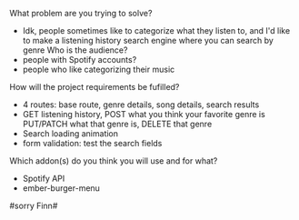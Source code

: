 What problem are you trying to solve?
- Idk, people sometimes like to categorize what they listen to, and I'd like to make a listening history search engine where you can search by genre
Who is the audience?
- people with Spotify accounts?
- people who like categorizing their music

How will the project requirements be fufilled?
- 4 routes: base route, genre details, song details, search results
- GET listening history, POST what you think your favorite genre is PUT/PATCH what that genre is, DELETE that genre  
- Search loading animation
- form validation: test the search fields 

Which addon(s) do you think you will use and for what?
- Spotify API
- ember-burger-menu 

#sorry Finn#










<!-- # final-project-proposal

This README outlines the details of collaborating on this Ember application.
A short introduction of this app could easily go here.

## Prerequisites

You will need the following things properly installed on your computer.

* [Git](https://git-scm.com/)
* [Node.js](https://nodejs.org/) (with npm)
* [Ember CLI](https://ember-cli.com/)
* [Google Chrome](https://google.com/chrome/)

## Installation

* `git clone <repository-url>` this repository
* `cd final-project-proposal`
* `npm install`

## Running / Development

* `ember serve`
* Visit your app at [http://localhost:4200](http://localhost:4200).
* Visit your tests at [http://localhost:4200/tests](http://localhost:4200/tests).

### Code Generators

Make use of the many generators for code, try `ember help generate` for more details

### Running Tests

* `ember test`
* `ember test --server`

### Linting

* `npm run lint:hbs`
* `npm run lint:js`
* `npm run lint:js -- --fix`

### Building

* `ember build` (development)
* `ember build --environment production` (production)

### Deploying

Specify what it takes to deploy your app.

## Further Reading / Useful Links

* [ember.js](https://emberjs.com/)
* [ember-cli](https://ember-cli.com/)
* Development Browser Extensions
  * [ember inspector for chrome](https://chrome.google.com/webstore/detail/ember-inspector/bmdblncegkenkacieihfhpjfppoconhi)
  * [ember inspector for firefox](https://addons.mozilla.org/en-US/firefox/addon/ember-inspector/) -->
